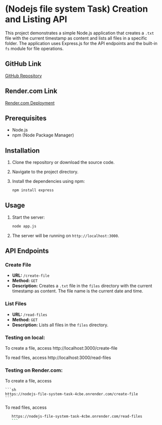 # (Nodejs file system Task) Creation and Listing API

This project demonstrates a simple Node.js application that creates a `.txt` file with the current timestamp as content and lists all files in a specific folder. The application uses Express.js for the API endpoints and the built-in `fs` module for file operations.

## GitHub Link

[GitHub Repository](https://github.com/sshankars1104/Nodejs-file-system-Task)

## Render.com Link

[Render.com Deployment](https://nodejs-file-system-task-4cbe.onrender.com)
## Prerequisites

- Node.js
- npm (Node Package Manager)

## Installation

1. Clone the repository or download the source code.
2. Navigate to the project directory.
3. Install the dependencies using npm:

   ```sh
   npm install express
   ```

## Usage

1. Start the server:

   ```sh
   node app.js
   ```

2. The server will be running on `http://localhost:3000`.

## API Endpoints

### Create File

- **URL:** `/create-file`
- **Method:** `GET`
- **Description:** Creates a `.txt` file in the `files` directory with the current timestamp as content. The file name is the current date and time.

### List Files

- **URL:** `/read-files`
- **Method:** `GET`
- **Description:** Lists all files in the `files` directory.

### Testing on local:

To create a file, access http://localhost:3000/create-file

To read files, access http://localhost:3000/read-files

### Testing on Render.com:

To create a file, access

    ```sh
    https://nodejs-file-system-task-4cbe.onrender.com/create-file
    ```

To read files, access

````sh
   https://nodejs-file-system-task-4cbe.onrender.com/read-files
   ```

